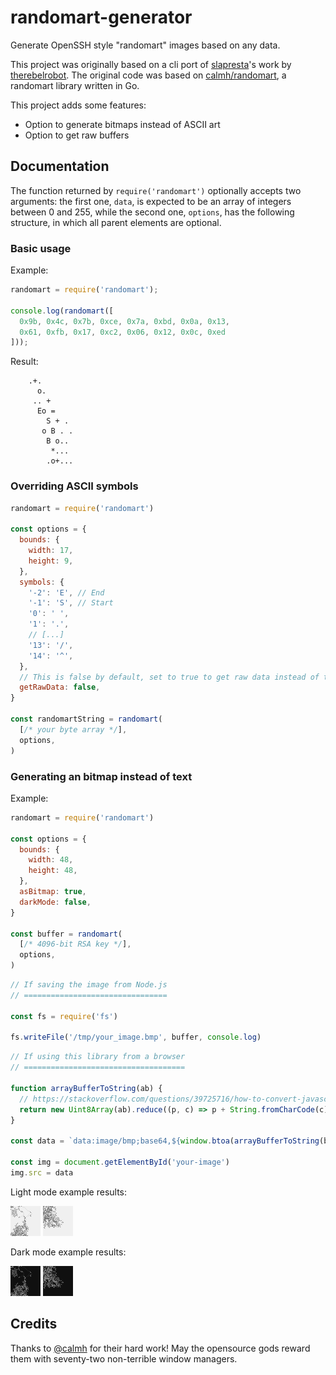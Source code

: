 # randomart-generator

Generate OpenSSH style "randomart" images based on any data.

This project was originally based on a cli port of
[slapresta](https://github.com/slapresta/randomart)'s work
by [therebelrobot](https://github.com/therebelrobot/randomart).
The original code was based on
[calmh/randomart](https://github.com/calmh/randomart),
a randomart library written in Go.

This project adds some features:
* Option to generate bitmaps instead of ASCII art
* Option to get raw buffers

## Documentation

The function returned by `require('randomart')` optionally accepts two
arguments: the first one, `data`, is expected to be an array of integers
between 0 and 255, while the second one, `options`, has the following
structure, in which all parent elements are optional.

### Basic usage

Example:
```javascript
randomart = require('randomart');

console.log(randomart([
  0x9b, 0x4c, 0x7b, 0xce, 0x7a, 0xbd, 0x0a, 0x13,
  0x61, 0xfb, 0x17, 0xc2, 0x06, 0x12, 0x0c, 0xed
]));
```

Result:
```
    .+.
      o.
     .. +
      Eo =
        S + .
       o B . .
        B o..
         *...
        .o+...
```

### Overriding ASCII symbols

```javascript
randomart = require('randomart')

const options = {
  bounds: {
    width: 17,
    height: 9,
  },
  symbols: {
    '-2': 'E', // End
    '-1': 'S', // Start
    '0': ' ',
    '1': '.',
    // [...]
    '13': '/',
    '14': '^',
  },
  // This is false by default, set to true to get raw data instead of text.
  getRawData: false,
}

const randomartString = randomart(
  [/* your byte array */],
  options,
)
```

### Generating an bitmap instead of text

Example:
```javascript
randomart = require('randomart')

const options = {
  bounds: {
    width: 48,
    height: 48,
  },
  asBitmap: true,
  darkMode: false,
}

const buffer = randomart(
  [/* 4096-bit RSA key */],
  options,
)
```

```javascript
// If saving the image from Node.js
// ================================

const fs = require('fs')

fs.writeFile('/tmp/your_image.bmp', buffer, console.log)
```

```javascript
// If using this library from a browser
// ====================================

function arrayBufferToString(ab) {
  // https://stackoverflow.com/questions/39725716/how-to-convert-javascript-array-to-binary-data-and-back-for-websocket
  return new Uint8Array(ab).reduce((p, c) => p + String.fromCharCode(c), '')
}

const data = `data:image/bmp;base64,${window.btoa(arrayBufferToString(buffer))}`

const img = document.getElementById('your-image')
img.src = data

```

Light mode example results:

<img alt="example" height="48" src="example1a.bmp" width="48"/>
<img alt="example" height="48" src="example2a.bmp" width="48"/>

Dark mode example results:

<img alt="example" height="48" src="example1b.bmp" width="48"/>
<img alt="example" height="48" src="example2b.bmp" width="48"/>

## Credits

Thanks to [@calmh](https://github.com/calmh/randomart) for their hard work! May
the opensource gods reward them with seventy-two non-terrible window managers.
